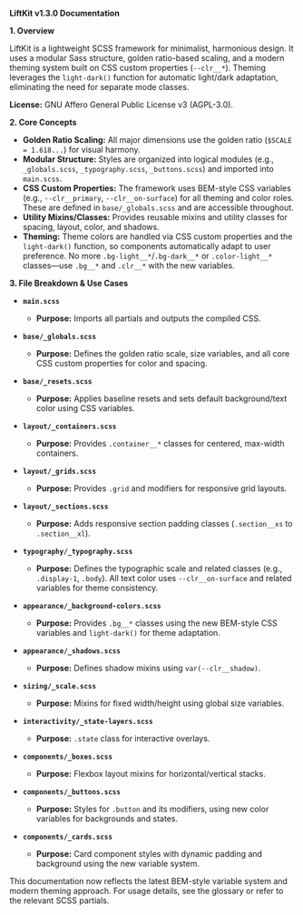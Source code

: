 **LiftKit v1.3.0 Documentation**

**1. Overview**

LiftKit is a lightweight SCSS framework for minimalist, harmonious design. It uses a modular Sass structure, golden ratio-based scaling, and a modern theming system built on CSS custom properties (`--clr__*`). Theming leverages the `light-dark()` function for automatic light/dark adaptation, eliminating the need for separate mode classes.

**License:** GNU Affero General Public License v3 (AGPL-3.0).

**2. Core Concepts**

* **Golden Ratio Scaling:** All major dimensions use the golden ratio (`$SCALE = 1.618...`) for visual harmony.
* **Modular Structure:** Styles are organized into logical modules (e.g., `_globals.scss`, `_typography.scss`, `_buttons.scss`) and imported into `main.scss`.
* **CSS Custom Properties:** The framework uses BEM-style CSS variables (e.g., `--clr__primary`, `--clr__on-surface`) for all theming and color roles. These are defined in `base/_globals.scss` and are accessible throughout.
* **Utility Mixins/Classes:** Provides reusable mixins and utility classes for spacing, layout, color, and shadows.
* **Theming:** Theme colors are handled via CSS custom properties and the `light-dark()` function, so components automatically adapt to user preference. No more `.bg-light__*`/`.bg-dark__*` or `.color-light__*` classes—use `.bg__*` and `.clr__*` with the new variables.

**3. File Breakdown & Use Cases**

* **`main.scss`**
  * **Purpose:** Imports all partials and outputs the compiled CSS.

* **`base/_globals.scss`**
  * **Purpose:** Defines the golden ratio scale, size variables, and all core CSS custom properties for color and spacing.

* **`base/_resets.scss`**
  * **Purpose:** Applies baseline resets and sets default background/text color using CSS variables.

* **`layout/_containers.scss`**
  * **Purpose:** Provides `.container__*` classes for centered, max-width containers.

* **`layout/_grids.scss`**
  * **Purpose:** Provides `.grid` and modifiers for responsive grid layouts.

* **`layout/_sections.scss`**
  * **Purpose:** Adds responsive section padding classes (`.section__xs` to `.section__xl`).

* **`typography/_typography.scss`**
  * **Purpose:** Defines the typographic scale and related classes (e.g., `.display-1`, `.body`). All text color uses `--clr__on-surface` and related variables for theme consistency.

* **`appearance/_background-colors.scss`**
  * **Purpose:** Provides `.bg__*` classes using the new BEM-style CSS variables and `light-dark()` for theme adaptation.

* **`appearance/_shadows.scss`**
  * **Purpose:** Defines shadow mixins using `var(--clr__shadow)`.

* **`sizing/_scale.scss`**
  * **Purpose:** Mixins for fixed width/height using global size variables.

* **`interactivity/_state-layers.scss`**
  * **Purpose:** `.state` class for interactive overlays.

* **`components/_boxes.scss`**
  * **Purpose:** Flexbox layout mixins for horizontal/vertical stacks.

* **`components/_buttons.scss`**
  * **Purpose:** Styles for `.button` and its modifiers, using new color variables for backgrounds and states.

* **`components/_cards.scss`**
  * **Purpose:** Card component styles with dynamic padding and background using the new variable system.

This documentation now reflects the latest BEM-style variable system and modern theming approach. For usage details, see the glossary or refer to the relevant SCSS partials.
